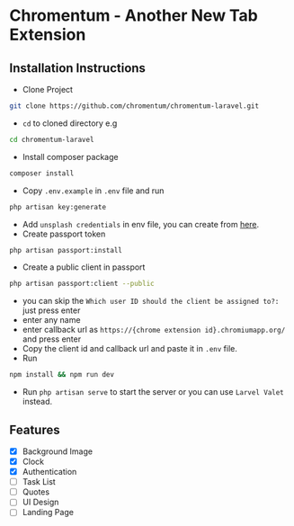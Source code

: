 # Chromentum - Another New Tab Extension

## Installation Instructions

- Clone Project
```sh
git clone https://github.com/chromentum/chromentum-laravel.git
```
- `cd` to cloned directory e.g 
```sh 
cd chromentum-laravel
```
- Install composer package 
```sh
composer install
```
- Copy `.env.example` in `.env` file and run 
```sh
php artisan key:generate
```
- Add `unsplash credentials` in env file, you can create from [here](https://unsplash.com/developers).
- Create passport token 
```sh 
php artisan passport:install
```
- Create a public client in passport 
```sh
php artisan passport:client --public
```
- you can skip the `Which user ID should the client be assigned to?:` just press enter
- enter any name
- enter callback url as `https://{chrome extension id}.chromiumapp.org/` and press enter
- Copy the client id and callback url and paste it in `.env` file.
- Run 
```sh
npm install && npm run dev
```
- Run `php artisan serve` to start the server or you can use `Larvel Valet` instead.

## Features
- [x] Background Image
- [x] Clock
- [x] Authentication
- [ ] Task List
- [ ] Quotes
- [ ] UI Design
- [ ] Landing Page
